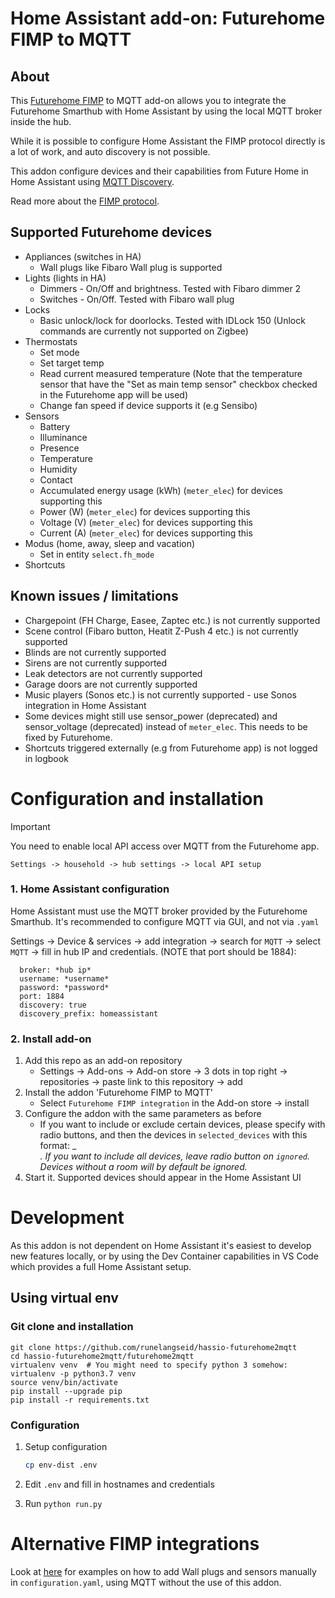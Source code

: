 # Home Assistant add-on: Futurehome FIMP to MQTT

## About

This [Futurehome FIMP](https://github.com/futurehomeno/fimp-api) to MQTT add-on allows you to integrate the Futurehome
Smarthub with Home Assistant by using the local MQTT broker inside the hub.

While it is possible to configure Home Assistant the FIMP protocol
directly is a lot of work, and auto discovery is not possible.

This addon configure devices and their capabilities from Future Home in Home Assistant using [MQTT Discovery](https://www.home-assistant.io/integrations/mqtt/).

Read more about the [FIMP protocol](https://github.com/futurehomeno/fimp-api).

## Supported Futurehome devices

- Appliances (switches in HA)
  - Wall plugs like Fibaro Wall plug is supported
- Lights (lights in HA)
  - Dimmers - On/Off and brightness. Tested with Fibaro dimmer 2
  - Switches - On/Off. Tested with Fibaro wall plug
- Locks
  - Basic unlock/lock for doorlocks. Tested with IDLock 150 (Unlock commands are currently not supported on Zigbee)
- Thermostats
  - Set mode
  - Set target temp
  - Read current measured temperature (Note that the temperature sensor that have the "Set as main temp sensor" checkbox checked in the Futurehome app will be used)
  - Change fan speed if device supports it (e.g Sensibo)
- Sensors
  - Battery
  - Illuminance
  - Presence
  - Temperature
  - Humidity
  - Contact
  - Accumulated energy usage (kWh) (`meter_elec`) for devices supporting this
  - Power (W) (`meter_elec`) for devices supporting this
  - Voltage (V) (`meter_elec`) for devices supporting this
  - Current (A) (`meter_elec`) for devices supporting this
- Modus (home, away, sleep and vacation)
  - Set in entity `select.fh_mode`
- Shortcuts

## Known issues / limitations

- Chargepoint (FH Charge, Easee, Zaptec etc.) is not currently supported
- Scene control (Fibaro button, Heatit Z-Push 4 etc.) is not currently supported
- Blinds are not currently supported
- Sirens are not currently supported
- Leak detectors are not currently supported
- Garage doors are not currently supported
- Music players (Sonos etc.) is not currently supported - use Sonos integration in Home Assistant
- Some devices might still use sensor_power (deprecated) and sensor_voltage (deprecated) instead of `meter_elec`. This needs to be fixed by Futurehome.
- Shortcuts triggered externally (e.g from Futurehome app) is not logged in logbook

# Configuration and installation

> [!IMPORTANT]
>
> You need to enable local API access over MQTT from the Futurehome app.
>
> `Settings -> household -> hub settings -> local API setup`

### 1. Home Assistant configuration

Home Assistant must use the MQTT broker provided by the Futurehome Smarthub.
It's recommended to configure MQTT via GUI, and not via `.yaml`

Settings -> Device & services -> add integration -> search for `MQTT` -> select `MQTT` -> fill in hub IP and credentials. (NOTE that port should be 1884):

```
  broker: *hub ip*
  username: *username*
  password: *password*
  port: 1884
  discovery: true
  discovery_prefix: homeassistant
```

### 2. Install add-on

1. Add this repo as an add-on repository
   - Settings -> Add-ons -> Add-on store -> 3 dots in top right -> repositories -> paste link to this repository -> add
2. Install the addon 'Futurehome FIMP to MQTT'
   - Select `Futurehome FIMP integration` in the Add-on store -> install
3. Configure the addon with the same parameters as before
   - If you want to include or exclude certain devices, please specify with radio buttons, and then the devices in `selected_devices` with this format: <adapter>\_<address>. If you want to include all devices, leave radio button on `ignored`.
     Devices without a room will by default be ignored.
4. Start it. Supported devices should appear in the Home Assistant UI

# Development

As this addon is not dependent on Home Assistant it's easiest to develop
new features locally, or by using the Dev Container capabilities in VS Code
which provides a full Home Assistant setup.

## Using virtual env

### Git clone and installation

```
git clone https://github.com/runelangseid/hassio-futurehome2mqtt
cd hassio-futurehome2mqtt/futurehome2mqtt
virtualenv venv  # You might need to specify python 3 somehow: virtualenv -p python3.7 venv
source venv/bin/activate
pip install --upgrade pip
pip install -r requirements.txt
```

### Configuration

1. Setup configuration
   ```bash
   cp env-dist .env
   ```
2. Edit `.env` and fill in hostnames and credentials

3. Run `python run.py`

# Alternative FIMP integrations

Look at [here](yaml_manual_examples.md) for examples on how to add Wall plugs and sensors manually in `configuration.yaml`, using MQTT without the use of this addon.
